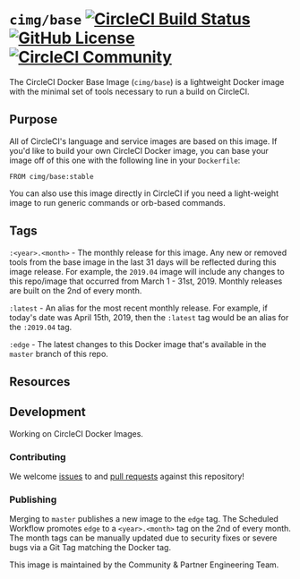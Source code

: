 # `cimg/base` [![CircleCI Build Status](https://circleci.com/gh/CircleCI-Public/cimg-base.svg?style=shield "CircleCI Build Status")](https://circleci.com/gh/CircleCI-Public/cimg-base) [![GitHub License](https://img.shields.io/badge/license-MIT-lightgrey.svg)](https://raw.githubusercontent.com/CircleCI-Public/cimg-base/master/LICENSE) [![CircleCI Community](https://img.shields.io/badge/community-CircleCI%20Discuss-343434.svg)](https://discuss.circleci.com/c/ecosystem/images)

The CircleCI Docker Base Image (`cimg/base`) is a lightweight Docker image with the minimal set of tools necessary to run a build on CircleCI.


## Purpose

All of CircleCI's language and service images are based on this image.
If you'd like to build your own CircleCI Docker image, you can base your image off of this one with the following line in your `Dockerfile`:

```
FROM cimg/base:stable
```

You can also use this image directly in CircleCI if you need a light-weight image to run generic commands or orb-based commands.


## Tags

`:<year>.<month>` - The monthly release for this image.
Any new or removed tools from the base image in the last 31 days will be reflected during this image release.
For example, the `2019.04` image will include any changes to this repo/image that occurred from March 1 - 31st, 2019.
Monthly releases are built on the 2nd of every month.

`:latest` - An alias for the most recent monthly release.
For example, if today's date was April 15th, 2019, then the `:latest` tag would be an alias for the `:2019.04` tag.

`:edge` - The latest changes to this Docker image that's available in the `master` branch of this repo.


## Resources

[CircleCI Docker Image Docs]: https://circleci.com/docs/2.0/circleci-images/#section=configuration
[Docker Docs]: https://docs.docker.com/engine/docker-overview/

## Development

Working on CircleCI Docker Images.

### Contributing
We welcome [issues](https://github.com/cci-images/base/issues) to and [pull requests](https://github.com/cci-images/base/pulls) against this repository!

### Publishing
Merging to `master` publishes a new image to the `edge` tag.
The Scheduled Workflow promotes `edge` to a `<year>.<month>` tag on the 2nd of every month.
The month tags can be manually updated due to security fixes or severe bugs via a Git Tag matching the Docker tag.


This image is maintained by the Community & Partner Engineering Team.
